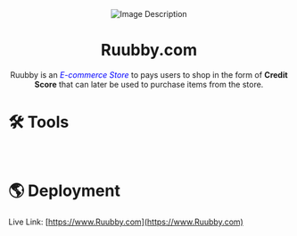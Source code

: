 <div align="center" >
  <img src="your-image-source.jpg" alt="Image Description" />
  <h1 style="text-align: center;">Ruubby.com</h1>
</div>


<p align="center" >Ruubby is an <em style="color:blue;">E-commerce Store</em> to pays users to shop in the form of <b>Credit Score</b> that can later be used to purchase items from the store.</p>

# 🛠️ Tools
<div align="center"  >
  <img src="https://www.vectorlogo.zone/logos/reactjs/reactjs-ar21.svg" alt="" />
  <img src="https://www.vectorlogo.zone/logos/tailwind/tailwind-ar21.svg" alt="" />
  <img src="https://github.com/prplx/svg-logos/blob/master/svg/redux.svg" alt="" />
  <img src="https://www.vectorlogo.zone/logos/axios/axios-ar21.svg" alt="" />
</div>

# 🌎 Deployment
Live Link: [https://www.Ruubby.com](https://www.Ruubby.com)
